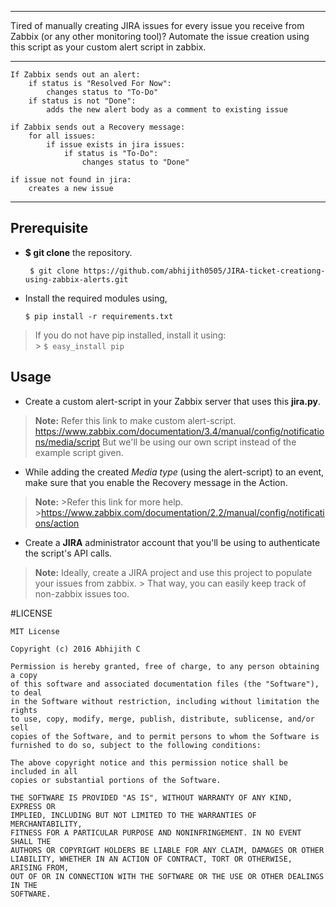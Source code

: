 ---------

Tired of manually creating JIRA issues for every issue you receive from Zabbix (or any other monitoring tool)?
Automate the issue creation using this script as your custom alert script in zabbix.

----------
```
If Zabbix sends out an alert:
	if status is "Resolved For Now":
		changes status to "To-Do"
	if status is not "Done":
		adds the new alert body as a comment to existing issue

if Zabbix sends out a Recovery message:
	for all issues:
		if issue exists in jira issues:
			if status is "To-Do":
				changes status to "Done"

if issue not found in jira:
	creates a new issue
```
----------


Prerequisite
-------------------


* **$ git clone** the repository.

	` $ git clone https://github.com/abhijith0505/JIRA-ticket-creationg-using-zabbix-alerts.git`

* Install the required modules using,

	`$ pip install -r requirements.txt`

> If you do not have pip installed, install it using:  
	> `$ easy_install pip`

 

Usage
-------------------

- Create a custom alert-script in your Zabbix server that uses this **jira.py**.
 > **Note:**
        Refer this link to make custom alert-script.
> https://www.zabbix.com/documentation/3.4/manual/config/notifications/media/script
> But we'll be using our own script instead of the example script given.

- While adding the created *Media type* (using the alert-script) to an event, make sure that you enable the Recovery message in the Action.
>**Note:**
	>Refer this link for more help.
	>https://www.zabbix.com/documentation/2.2/manual/config/notifications/action

- Create a **JIRA** administrator account that you'll be using to authenticate the script's API calls.

 > **Note:**
        Ideally, create a JIRA project and use this project to populate your issues from zabbix.
        > That way, you can easily keep track of non-zabbix issues too.


#LICENSE

```
MIT License

Copyright (c) 2016 Abhijith C

Permission is hereby granted, free of charge, to any person obtaining a copy
of this software and associated documentation files (the "Software"), to deal
in the Software without restriction, including without limitation the rights
to use, copy, modify, merge, publish, distribute, sublicense, and/or sell
copies of the Software, and to permit persons to whom the Software is
furnished to do so, subject to the following conditions:

The above copyright notice and this permission notice shall be included in all
copies or substantial portions of the Software.

THE SOFTWARE IS PROVIDED "AS IS", WITHOUT WARRANTY OF ANY KIND, EXPRESS OR
IMPLIED, INCLUDING BUT NOT LIMITED TO THE WARRANTIES OF MERCHANTABILITY,
FITNESS FOR A PARTICULAR PURPOSE AND NONINFRINGEMENT. IN NO EVENT SHALL THE
AUTHORS OR COPYRIGHT HOLDERS BE LIABLE FOR ANY CLAIM, DAMAGES OR OTHER
LIABILITY, WHETHER IN AN ACTION OF CONTRACT, TORT OR OTHERWISE, ARISING FROM,
OUT OF OR IN CONNECTION WITH THE SOFTWARE OR THE USE OR OTHER DEALINGS IN THE
SOFTWARE.

```

